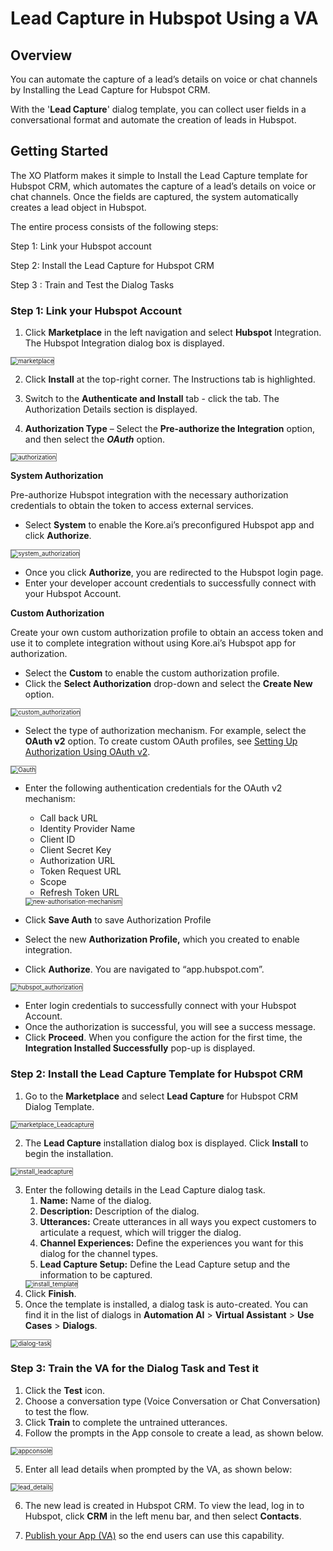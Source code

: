 # Lead Capture in Hubspot Using a VA


## Overview

You can automate the capture of a lead’s details on voice or chat channels by Installing the Lead Capture for Hubspot CRM. 

With the '**Lead Capture**' dialog template, you can collect user fields in a conversational format and automate the creation of leads in Hubspot.


## Getting Started

The XO Platform makes it simple to Install the Lead Capture template for Hubspot CRM, which automates the capture of a lead’s details on voice or chat channels. Once the fields are captured, the system automatically creates a lead object in Hubspot.

The entire process consists of the following steps:

Step 1: Link your Hubspot account

Step 2: Install the Lead Capture for Hubspot CRM

Step 3 : Train and Test the Dialog Tasks


### Step 1: Link your Hubspot Account


1. Click **Marketplace** in the left navigation and select **Hubspot** Integration. The Hubspot Integration dialog box is displayed.  
<img src="../images/marketplace_hubspot.png" alt="marketplace" title="marketplace" style="border: 1px solid gray; zoom:70%;">

2. Click **Install** at the top-right corner. The Instructions tab is highlighted. 

3. Switch to the **Authenticate and Install** tab - click the tab. The Authorization Details section is displayed.
4. **Authorization Type** – Select the **Pre-authorize the Integration** option, and then select the **_OAuth_** option.  
<img src="../images/authorization.png" alt="authorization" title="authorization" style="border: 1px solid gray; zoom:70%;">
 
**System Authorization**

Pre-authorize Hubspot integration with the necessary authorization credentials to obtain the token to access external services.

* Select **System** to enable the Kore.ai’s preconfigured Hubspot app and click **Authorize**.  
<img src="../images/system_authorization.png" alt="system_authorization" title="system_authorization" style="border: 1px solid gray; zoom:70%;">
 

 * Once you click **Authorize**, you are redirected to the Hubspot login page.
 * Enter your developer account credentials to successfully connect with your Hubspot Account.

**Custom Authorization**


Create your own custom authorization profile to obtain an access token and use it to complete integration without using Kore.ai’s Hubspot app for authorization.

* Select the **Custom** to enable the custom authorization profile.
* Click the **Select Authorization** drop-down and select the **Create New** option.  
<img src="../images/custom_authorization.png" alt="custom_authorization" title="custom_authorization" style="border: 1px solid gray; zoom:70%;">

* Select the type of authorization mechanism. For example, select the **OAuth v2** option. To create custom OAuth profiles, see [Setting Up Authorization Using OAuth v2](../../app-settings/dev-tools/bot-authorization/setting-up-authorization-using-oauth-v2.md).  
<img src="../images/Oauth.png" alt="Oauth" title="Oauth" style="border: 1px solid gray; zoom:70%;">

* Enter the following authentication credentials for the OAuth v2 mechanism:
    * Call back URL
    * Identity Provider Name
    * Client ID
    * Client Secret Key
    * Authorization URL
    * Token Request URL
    * Scope
    * Refresh Token URL  
    <img src="../images/new-authorisation-mechanism.png" alt="new-authorisation-mechanism" title="new-authorisation-mechanism" style="border: 1px solid gray; zoom:70%;">

* Click **Save Auth** to save Authorization Profile
* Select the new **Authorization Profile,** which you created to enable integration.
* Click **Authorize**. You are navigated to “app.hubspot.com”.  
<img src="../images/hubspot_authorization.png" alt="hubspot_authorization" title="hubspot_authorization" style="border: 1px solid gray; zoom:70%;">

* Enter login credentials to successfully connect with your Hubspot Account.
* Once the authorization is successful, you will see a success message.
* Click **Proceed**. When you configure the action for the first time, the **Integration Installed Successfully** pop-up is displayed.

### Step 2: Install the Lead Capture Template for Hubspot CRM

1. Go to the **Marketplace** and select **Lead Capture** for Hubspot CRM Dialog Template.  
<img src="../images/marketplace_Leadcapture.png" alt="marketplace_Leadcapture" title="marketplace_Leadcapture" style="border: 1px solid gray; zoom:70%;">

2. The **Lead Capture** installation dialog box is displayed. Click **Install** to begin the installation.  
<img src="../images/install_leadcapture.png" alt="install_leadcapture" title="install_leadcapture" style="border: 1px solid gray; zoom:70%;">
 
3. Enter the following details in the Lead Capture dialog task.
    1. **Name:** Name of the dialog.
    2. **Description:** Description of the dialog.
    3. **Utterances:** Create utterances in all ways you expect customers to articulate a request, which will trigger the dialog.
    4. **Channel Experiences:** Define the experiences you want for this dialog for the channel types.
    5. **Lead Capture Setup:** Define the Lead Capture setup and the information to be captured.  
    <img src="../images/install_template.png" alt="install_template" title="install_template" style="border: 1px solid gray; zoom:70%;">
4. Click **Finish**.
5. Once the template is installed, a dialog task is auto-created. You can find it in the list of dialogs in **Automation AI** > **Virtual Assistant** > **Use Cases** > **Dialogs**.  
<img src="../images/dialog-task.png" alt="dialog-task" title="dialog-task" style="border: 1px solid gray; zoom:70%;">

### Step 3: Train the VA for the Dialog Task and Test it

1. Click the **Test** icon.
2. Choose a conversation type (Voice Conversation or Chat Conversation) to test the flow.
3. Click **Train** to complete the untrained utterances.
4. Follow the prompts in the App console to create a lead, as shown below.  
<img src="../images/appconsole.png" alt="appconsole" title="appconsole" style="border: 1px solid gray; zoom:70%;">

5. Enter all lead details when prompted by the VA, as shown below:  
<img src="../images/lead_details.png" alt="lead_details" title="lead_details" style="border: 1px solid gray; zoom:70%;">

6. The new lead is created in Hubspot CRM. To view the lead, log in to Hubspot, click **CRM** in the left menu bar, and then select **Contacts**. 

7. [Publish your App (VA)](../../deploy/publishing-bot.md) so the end users can use this capability.